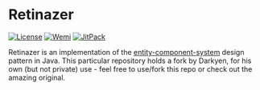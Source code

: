 # Retinazer
[![License](https://img.shields.io/badge/license-MIT-blue)](http://choosealicense.com/licenses/mit/)
[![Wemi](https://img.shields.io/badge/Wemi-0.11-blue)](https://github.com/Darkyenus/wemi)
[![JitPack](https://jitpack.io/v/com.darkyen/retinazer.svg)](https://jitpack.io/#com.darkyen/retinazer)

Retinazer is an implementation of the [entity-component-system](https://en.wikipedia.org/wiki/Entity_component_system) design
pattern in Java. This particular repository holds a fork by Darkyen, for
his own (but not private) use - feel free to use/fork this repo or check out the amazing original.
